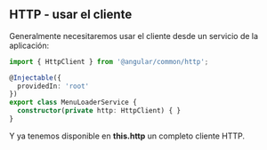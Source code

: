 ## HTTP - usar el cliente

Generalmente necesitaremos usar el cliente desde un servicio de la aplicación:

```ts
import { HttpClient } from '@angular/common/http';

@Injectable({
  providedIn: 'root'
})
export class MenuLoaderService {
  constructor(private http: HttpClient) { }
}
```

Y ya tenemos disponible en **this.http** un completo cliente HTTP.
